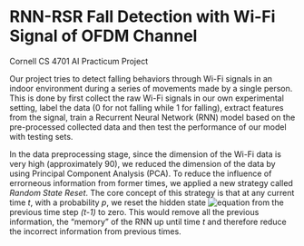 # RNN-RSR Fall Detection with Wi-Fi Signal of OFDM Channel
Cornell CS 4701 AI Practicum Project

Our project tries to detect falling behaviors through Wi-Fi signals in an indoor environment during a series of movements made by a single person. This is done by first collect the raw Wi-Fi signals in our own experimental setting, label the data (0 for not falling while 1 for falling), extract features from the signal, train a Recurrent Neural Network (RNN) model based on the pre-processed collected data and then test the performance of our model with testing sets. 

In the data preprocessing stage, since the dimension of the Wi-Fi data is very high (approximately 90), we reduced the dimension of the data by using Principal Component Analysis (PCA). To reduce the influence of errorneous information from former times, we applied a new strategy called *Random State Reset*. The core concept of this strategy is that at any current time *t*, with a probability *p*, we reset the hidden state ![equation](https://render.githubusercontent.com/render/math?math=S_{t-1}) from the previous time step *(t-1)* to zero. This would remove all the previous information, the “memory” of the RNN up until time *t* and therefore reduce the incorrect information from previous times.
